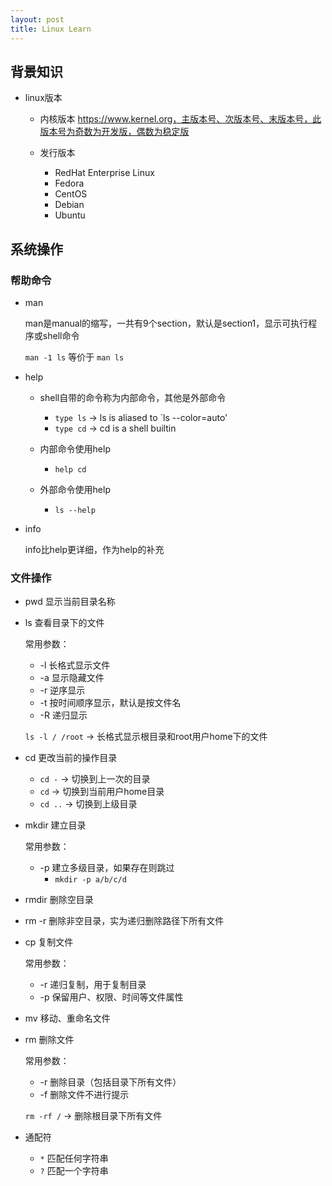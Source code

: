 ```yaml
---
layout: post
title: Linux Learn
---
```


## 背景知识

- linux版本
    - 内核版本
        https://www.kernel.org，主版本号、次版本号、末版本号，此版本号为奇数为开发版，偶数为稳定版
        
    - 发行版本
        - RedHat Enterprise Linux
        - Fedora
        - CentOS
        - Debian
        - Ubuntu

## 系统操作

### 帮助命令

- man

    man是manual的缩写，一共有9个section，默认是section1，显示可执行程序或shell命令

    `man -1 ls` 等价于 `man ls`

- help

    - shell自带的命令称为内部命令，其他是外部命令
        - `type ls` -> ls is aliased to `ls --color=auto'
        - `type cd` -> cd is a shell builtin

    - 内部命令使用help
       - `help cd`

    - 外部命令使用help
       - `ls --help`

- info

    info比help更详细，作为help的补充


### 文件操作

- pwd    显示当前目录名称

- ls     查看目录下的文件


    常用参数：
    - -l 长格式显示文件
    - -a 显示隐藏文件
    - -r 逆序显示
    - -t 按时间顺序显示，默认是按文件名
    - -R 递归显示

    `ls -l / /root` -> 长格式显示根目录和root用户home下的文件


- cd     更改当前的操作目录

    - `cd -`  -> 切换到上一次的目录
    - `cd`    -> 切换到当前用户home目录
    - `cd ..` -> 切换到上级目录

- mkdir   建立目录

    常用参数：
    - -p 建立多级目录，如果存在则跳过
        - `mkdir -p a/b/c/d`

- rmdir   删除空目录

- rm -r   删除非空目录，实为递归删除路径下所有文件

- cp      复制文件

    常用参数：
    - -r 递归复制，用于复制目录
    - -p 保留用户、权限、时间等文件属性

- mv      移动、重命名文件

- rm      删除文件

    常用参数：
    - -r 删除目录（包括目录下所有文件）
    - -f 删除文件不进行提示

    `rm -rf /` -> 删除根目录下所有文件

- 通配符

    - `*` 匹配任何字符串
    - `?` 匹配一个字符串



